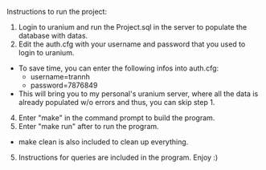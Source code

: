 Instructions to run the project: 
1. Login to uranium and run the Project.sql in the server to populate the database with datas.
2. Edit the auth.cfg with your username and password that you used to login to uranium.
* To save time, you can enter the following infos into auth.cfg:
  * username=trannh
  * password=7876849
* This will bring you to my personal's uranium server, where all the data is already populated w/o errors and thus, you can skip step 1.
4. Enter "make" in the command prompt to build the program.
5. Enter "make run" after to run the program.
* make clean is also included to clean up everything.  
5. Instructions for queries are included in the program. Enjoy :)
